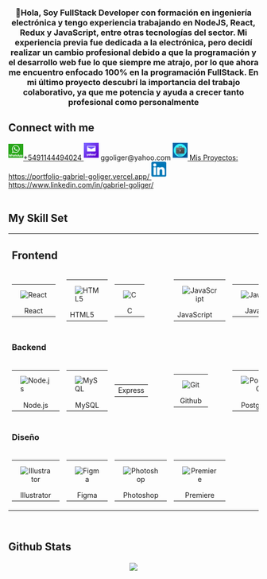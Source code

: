 
  

### <div align="center">👋Hola, Soy FullStack Developer con formación en ingeniería electrónica y tengo experiencia trabajando en NodeJS, React, Redux y JavaScript, entre otras tecnologías del sector. Mi experiencia previa fue dedicada a la electrónica, pero decidí realizar un cambio profesional debido a que la programación y el desarrollo web fue lo que siempre me atrajo, por lo que ahora me encuentro enfocado 100% en la programación FullStack. En mi último proyecto descubrí la importancia del trabajo colaborativo, ya que me potencia y ayuda a crecer tanto profesional como personalmente 

  
  
## Connect with me  
<a href="https://wa.me/5491144494024?text=Hola%20Gabriel%20me%20ha%20interesado%20tu%20perfil" target="_blank">
    <img src=./png-clipart-whatsapp-message-icon-whatsapp-logo-whatsapp-logo-text-logo-thumbnail.png width='30' style="margin-bottom: 5px;" />+5491144494024
</a>
<img src=./yahoo.png width='30' style="margin-bottom: 5px;" /> ggoliger@yahoo.com  
<a href="https://portfolio-gabriel-goliger.vercel.app" target="_blank">  
<img src=./portfolio.jpg width='30' style="margin-bottom: 5px;" /> Mis Proyectos: https://portfolio-gabriel-goliger.vercel.app/ 
</a> 
<a href="https://www.linkedin.com/in/gabriel-goliger/" target="_blank">  
<img src=./linkedin.png width='30' style="margin-bottom: 5px;" /> https://www.linkedin.com/in/gabriel-goliger/ 
</a>
  
<br/>    

<br/>  


## My Skill Set  
  <div align="center">  
<table><tr><td valign="top" width="33%">

## Frontend  
<div align="center">  
<tr><td align="center">
 <table>
    <tr><td align="center"><img style="margin: 10px" src="https://profilinator.rishav.dev/skills-assets/react-original-wordmark.svg" alt="React" height="50" /></td></tr>
    <tr><td align="center"> React </td></tr>
</table> 
  </td><td>
  <table>
    <tr><td><img style="margin: 10px" src="https://profilinator.rishav.dev/skills-assets/html5-original-wordmark.svg" alt="HTML5" height="50" /></td> </tr>
    <tr><td> HTML5 </td></tr>
</table>  
  </td><td align="center">
  <table>
    <tr><td><img style="margin: 10px" src="https://profilinator.rishav.dev/skills-assets/c-original.svg" alt="C" height="50" /></td></tr>
    <tr><td align="center"> C </td></tr>
</table>  
  </td><td>
  <table>
    <tr><td align="center"><img style="margin: 10px" src="https://profilinator.rishav.dev/skills-assets/javascript-original.svg" alt="JavaScript" height="50"/></td</tr>
    <tr><td> JavaScript </td></tr>
</table>  
   </td><td align="center">
  <table>
    <tr> <td align="center"><img style="margin: 10px" src="https://profilinator.rishav.dev/skills-assets/java-original-wordmark.svg" alt="Java" height="50" /></td> </tr>
    <tr> <td align="center"> Java </td> </tr>
</table>  
  </td><td>
  <table>
    <tr><td><img style="margin: 10px" src="https://profilinator.rishav.dev/skills-assets/arduino.png" alt="Arduino" height="50"  /></td></tr>
    <tr><td align="center"> Arduino </td></tr>
</table> 
  
</div>
 </tr></td>
</td><td valign="top" width="33%">

### Backend  
<div align="center">  
  
<tr><td>
  
<table>
    <tr><td><img style="margin: 10px" src="https://profilinator.rishav.dev/skills-assets/nodejs-original-wordmark.svg" alt="Node.js" height="50"  /></td></tr>
    <tr><td align="center"> Node.js </td></tr>
</table> 
  </td><td>
<table>
    <tr><td><img style="margin: 10px" src="https://profilinator.rishav.dev/skills-assets/mysql-original-wordmark.svg" alt="MySQL" height="50"  /></td></tr>
    <tr><td align="center"> MySQL </td></tr>
</table>
  </td><td align="center">
<table>
    <tr><td align="center"> Express </td></tr>
</table> 
  </td><td align="center">
<table>
    <tr><td align="center"><img style="margin: 10px" src="https://profilinator.rishav.dev/skills-assets/git-scm-icon.svg" alt="Git" height="50" /></td></tr>
    <tr><td align="center"> Github </td></tr>
</table> 
  </td><td>
<table>
    <tr><td align="center"><img style="margin: 10px" src="https://profilinator.rishav.dev/skills-assets/postgresql-original-wordmark.svg" alt="PostgreSQL" height="50"/></td></tr>
    <tr><td align="center"> PostgreSQL </td></tr>
</table> 
  </td><td>
<table>
  <tr><td align="center"><img style="margin: 10px" src="https://profilinator.rishav.dev/skills-assets/mongodb-original-wordmark.svg" alt="MongoDB" height="50" />  </td></tr>
    <tr><td align="center"> MongoDB </td></tr>
</table> 
   </tr></td>
</div>

</td><td valign="top" width="33%">

### Diseño  
<div align="center">  
 <tr><td>
   
 <table>
    <tr><td align="center"><img style="margin: 10px" src="https://profilinator.rishav.dev/skills-assets/adobe_illustrator-icon.svg" alt="Illustrator" height="50"   /></td></tr>
    <tr><td align="center"> Illustrator </td></tr>
</table>  
     </td><td>
   <table>
    <tr><td align="center"><img style="margin: 10px" src="https://profilinator.rishav.dev/skills-assets/figma-icon.svg" alt="Figma" height="50"  /></td></tr>
    <tr><td align="center"> Figma </td></tr>
</table>  
     </td><td>
   <table>
    <tr><td align="center"><img style="margin: 10px" src="https://profilinator.rishav.dev/skills-assets/photoshop-plain.svg" alt="Photoshop" height="50"  /></td></tr>
    <tr><td align="center"> Photoshop </td></tr>
</table>  
     </td><td>
   <table>
    <tr><td align="center"><img style="margin: 10px" src="https://profilinator.rishav.dev/skills-assets/adobepremierepro.png" alt="Premiere" height="50"/></td></tr>
    <tr><td align="center"> Premiere </td></tr>
</table>  
     </tr></td>
</div>
</td></tr></table>  

<br/>  
</div>




## Github Stats  
<div align="center"><img src="https://github-readme-stats.vercel.app/api?username=rishavanand&show_icons=true&count_private=true&hide_border=true" align="center" /></div>  

<br/>  
